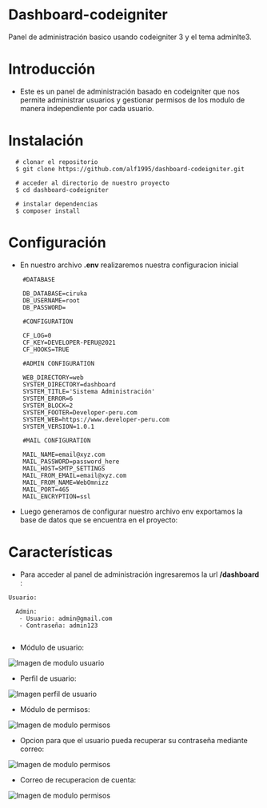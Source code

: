 # Dashboard-codeigniter
Panel de administración basico usando codeigniter 3 y el tema adminlte3.

# Introducción

- Este es un panel de administración basado en codeigniter que nos permite administrar usuarios y gestionar permisos de los modulo de manera independiente por cada usuario.

# Instalación
```
  # clonar el repositorio
  $ git clone https://github.com/alf1995/dashboard-codeigniter.git
  
  # acceder al directorio de nuestro proyecto
  $ cd dashboard-codeigniter
  
  # instalar dependencias
  $ composer install
```
# Configuración

- En nuestro archivo **.env** realizaremos nuestra configuracion inicial

```
    #DATABASE

    DB_DATABASE=ciruka
    DB_USERNAME=root
    DB_PASSWORD=

    #CONFIGURATION

    CF_LOG=0
    CF_KEY=DEVELOPER-PERU@2021
    CF_HOOKS=TRUE

    #ADMIN CONFIGURATION

    WEB_DIRECTORY=web
    SYSTEM_DIRECTORY=dashboard
    SYSTEM_TITLE='Sistema Administración'
    SYSTEM_ERROR=6
    SYSTEM_BLOCK=2
    SYSTEM_FOOTER=Developer-peru.com
    SYSTEM_WEB=https://www.developer-peru.com
    SYSTEM_VERSION=1.0.1

    #MAIL CONFIGURATION

    MAIL_NAME=email@xyz.com
    MAIL_PASSWORD=password_here
    MAIL_HOST=SMTP_SETTINGS
    MAIL_FROM_EMAIL=email@xyz.com
    MAIL_FROM_NAME=WebOmnizz
    MAIL_PORT=465
    MAIL_ENCRYPTION=ssl

```
- Luego generamos de configurar nuestro archivo env exportamos la base de datos que se encuentra en el proyecto:

# Características

- Para acceder al panel de administración ingresaremos la url **/dashboard** :
```
Usuario:

  Admin:
   - Usuario: admin@gmail.com
   - Contraseña: admin123
    
```

- Módulo de usuario:

![Imagen de modulo usuario](https://i.imgur.com/xCsCLUB.png)

- Perfil de usuario:

![Imagen perfil de usuario](https://i.imgur.com/Jjf2yBL.png?1)

- Módulo de permisos:

![Imagen de modulo permisos](https://i.imgur.com/BNW9X2V.png)

- Opcion para que el usuario pueda recuperar su contraseña mediante correo:

![Imagen de modulo permisos](https://i.imgur.com/Q2WeTLr.png)

- Correo de recuperacion de cuenta:

![Imagen de modulo permisos](https://i.imgur.com/QkMPaR4.png)


